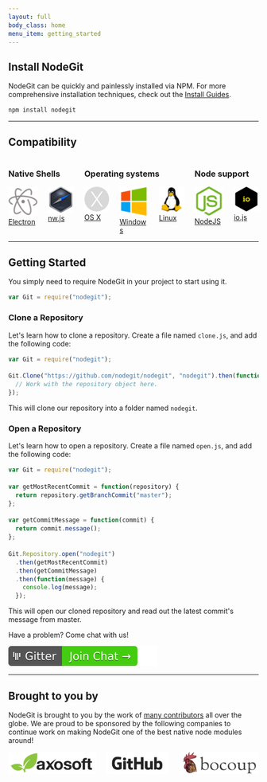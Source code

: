 ```yaml
---
layout: full
body_class: home
menu_item: getting_started
---
```


## Install NodeGit

NodeGit can be quickly and painlessly installed via NPM. For more
comprehensive installation techniques, check out the
[Install Guides](/guides/install/).

```bash
npm install nodegit
```

* * *

## Compatibility

<div class="columns compatibility">
  <div class="column">
    <h3>Native Shells</h3>
    <div class="columns">
      <div class="column">
        <a href="http://github.com/atom/electron">
          <img src="/img/atom.png"/>
        </a>
        <a href="/guides/install/electron/">
        Electron
        </a>
      </div>
      <div class="column">
        <a href="http://nwjs.io">
          <img src="/img/nwjs.png"/>
        </a>
        <a href="/guides/install/nw.js/">
        nw.js
        </a>
      </div>
    </div>
  </div>
  <div class="column">
    <h3>Operating systems</h3>
    <div class="columns">
      <div class="column">
        <a href="http://apple.com/osx">
          <img src="/img/osx.png"/> OS X
        </a>
      </div>
      <div class="column">
        <a href="http://microsoft.com/windows">
          <img src="/img/windows.png"/> Windows
        </a>
      </div>
      <div class="column">
        <a href="http://linux.com">
          <img src="/img/linux.png"/> Linux
        </a>
      </div>
    </div>
  </div>
  <div class="column">
    <h3>Node support</h3>
    <div class="columns">
      <div class="column">
        <a href="http://nodejs.org">
          <img src="/img/nodejs.png"/> NodeJS
        </a>
      </div>
      <div class="column">
        <a href="https://iojs.org">
          <img src="/img/iojs.png"/> io.js
        </a>
      </div>
    </div>
  </div>
</div>

* * *

## Getting Started

You simply need to require NodeGit in your project to start using it.

``` javascript
var Git = require("nodegit");
```

### <a name="clone-a-repository"></a>Clone a Repository

Let's learn how to clone a repository. Create a file named `clone.js`,
and add the following code:

``` javascript
var Git = require("nodegit");

Git.Clone("https://github.com/nodegit/nodegit", "nodegit").then(function(repository) {
  // Work with the repository object here.
});
```

This will clone our repository into a folder named `nodegit`.

### <a name="open-a-repository"></a>Open a Repository

Let's learn how to open a repository. Create a file named `open.js`,
and add the following code:

``` javascript
var Git = require("nodegit");

var getMostRecentCommit = function(repository) {
  return repository.getBranchCommit("master");
};

var getCommitMessage = function(commit) {
  return commit.message();
};

Git.Repository.open("nodegit")
  .then(getMostRecentCommit)
  .then(getCommitMessage)
  .then(function(message) {
    console.log(message);
  });
```

This will open our cloned repository and read out the latest commit's message from master.

Have a problem? Come chat with us!

<a href="https://gitter.im/nodegit/nodegit">
  <img src="/img/gitterbadge.svg"/>
</a>

* * *

## <a name="brought-to-you-by"></a>Brought to you by

NodeGit is brought to you by the work of [many contributors](https://github.com/nodegit/nodegit/graphs/contributors) all over the globe. We are proud to be sponsored by the following companies to continue work on making NodeGit one of the best native node modules around!

<div class="columns logos">
  <div class="column">
    <a class="axosoft" target="_blank" href="https://axosoft.com">
      <img src="/img/axosoft.png">
    </a>
  </div>
  <div class="column">
    <a class="github" target="_blank" href="https://github.com">
      <img src="/img/github.png">
    </a>
  </div>
  <div class="column">
    <a class="bocoup" target="_blank" href="https://bocoup.com">
      <img src="/img/bocoup.png">
    </a>
  </div>
</div>
